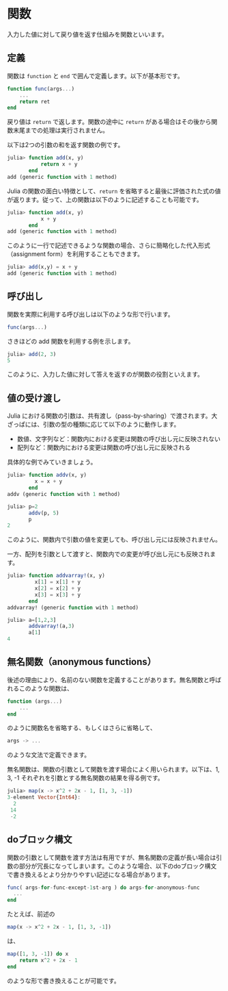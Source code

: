 # 関数

入力した値に対して戻り値を返す仕組みを関数といいます。

## 定義

関数は ```function``` と ```end``` で囲んで定義します。以下が基本形です。

```Julia
function func(args...)
    ...
    return ret
end
```

戻り値は ```return``` で返します。関数の途中に ```return``` がある場合はその後から関数末尾までの処理は実行されません。

以下は2つの引数の和を返す関数の例です。

```Julia
julia> function add(x, y)
           return x + y
       end
add (generic function with 1 method)
```

Julia の関数の面白い特徴として、```return``` を省略すると最後に評価された式の値が返ります。従って、上の関数は以下のように記述することも可能です。

```Julia
julia> function add(x, y)
           x + y
       end
add (generic function with 1 method)
```

このように一行で記述できるような関数の場合、さらに簡略化した代入形式（assignment form）を利用することもできます。

```Julia
julia> add(x,y) = x + y
add (generic function with 1 method)
```

## 呼び出し

関数を実際に利用する呼び出しは以下のような形で行います。

```Julia
func(args...)
```

さきほどの add 関数を利用する例を示します。

```Julia
julia> add(2, 3)
5
```

このように、入力した値に対して答えを返すのが関数の役割といえます。

## 値の受け渡し

Julia における関数の引数は、共有渡し（pass-by-sharing）で渡されます。大ざっぱには、引数の型の種類に応じて以下のように動作します。
- 数値、文字列など：関数内における変更は関数の呼び出し元に反映されない
- 配列など：関数内における変更は関数の呼び出し元に反映される

具体的な例でみていきましょう。

```Julia
julia> function addv(x, y)
         x = x + y
       end
addv (generic function with 1 method)
```

```Julia
julia> p=2
       addv(p, 5)
       p
2
```

このように、関数内で引数の値を変更しても、呼び出し元には反映されません。

一方、配列を引数として渡すと、関数内での変更が呼び出し元にも反映されます。

```Julia
julia> function addvarray!(x, y)
         x[1] = x[1] + y
         x[2] = x[2] + y
         x[3] = x[3] + y
       end
addvarray! (generic function with 1 method)
```

```Julia
julia> a=[1,2,3]
       addvarray!(a,3)
       a[1]
4
```

## 無名関数（anonymous functions）

後述の理由により、名前のない関数を定義することがあります。無名関数と呼ばれるこのような関数は、

```Julia
function (args...)
    ...
end
```

のように関数名を省略する、もしくはさらに省略して、

```Julia
args -> ...
```

のような文法で定義できます。

無名関数は、関数の引数として関数を渡す場合によく用いられます。以下は、1, 3, -1 それぞれを引数とする無名関数の結果を得る例です。

```Julia
julia> map(x -> x^2 + 2x - 1, [1, 3, -1])
3-element Vector{Int64}:
  2
 14
 -2
```

## doブロック構文

関数の引数として関数を渡す方法は有用ですが、無名関数の定義が長い場合は引数の部分が冗長になってしまいます。このような場合、以下のdoブロック構文で書き換えるとより分かりやすい記述になる場合があります。

```Julia
func( args-for-func-except-1st-arg ) do args-for-anonymous-func
  ...
end
```

たとえば、前述の

```Julia
map(x -> x^2 + 2x - 1, [1, 3, -1])
```
は、

```Julia
map([1, 3, -1]) do x
    return x^2 + 2x - 1
end
```
のような形で書き換えることが可能です。
